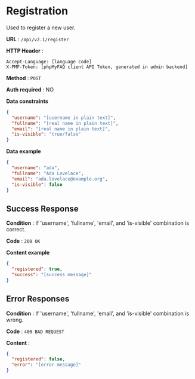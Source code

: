 # Registration

Used to register a new user.

**URL** : `/api/v2.1/register`

**HTTP Header** :

```
Accept-Language: [language code]
X-PMF-Token: [phpMyFAQ client API Token, generated in admin backend]
```

**Method** : `POST`

**Auth required** : NO

**Data constraints**

```json
{
  "username": "[username in plain text]",
  "fullname": "[real name in plain text]",
  "email": "[real name in plain text]",
  "is-visible": "true/false"
}
```

**Data example**

```json
{
  "username": "ada",
  "fullname": "Ada Lovelace",
  "email": "ada.lovelace@example.org",
  "is-visible": false
}
```

## Success Response

**Condition** : If 'username', 'fullname', 'email', and 'is-visible' combination is correct.

**Code** : `200 OK`

**Content example**

```json
{
  "registered": true,
  "success": "[success message]"
}
```

## Error Responses

**Condition** : If 'username', 'fullname', 'email', and 'is-visible' combination is wrong.

**Code** : `400 BAD REQUEST`

**Content** :

```json
{
  "registered": false,
  "error": "[error message]"
}
```
